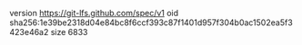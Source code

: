 version https://git-lfs.github.com/spec/v1
oid sha256:1e39be2318d04e84bc8f6ccf393c87f1401d957f304b0ac1502ea5f3423e46a2
size 6833

